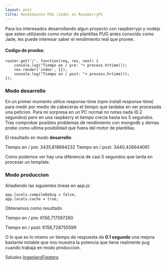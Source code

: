 ```yaml
---
layout: post
title: Rendimiento PUG (Jade) en RaspberryPi
---
```


Para los interesados desarrollando algun proyecto con raspberrypi y nodejs que esten utilizando como motor de plantillas PUG antes conocido como Jade,
les puede interesar saber el rendimiento real que provee.

#### Codigo de prueba:


```
router.get('/', function(req, res, next) {
    console.log("Tiempo en / pre: "+ process.hrtime());
    res.render('index', {});
    console.log("Tiempo en / post: "+ process.hrtime());
});
```


### Modo desarrollo
En un primer momento utilice response-time (npm install response-time) para medir por medio de cabeceras el tiempo que tardaba en ser procesada una peticion.
Para mi sorpresa en un PC normal no notas nada (0.2 segundos) pero en una raspberry el tiempo crecia hasta los 5 segundos. 
Tras comprobar posibles problemas de rendimiento con mongodb y demas probe como ultima posibilidad que fuera del motor de plantillas.

El resultado en modo **desarrollo**:

Tiempo en / pre: 3435,818894232
Tiempo en / post: 3440,426644061

Como podemos ver hay una diferencia de casi 5 segundos que tarda en procesar un template.

### Modo produccion
Añadiendo las siguientes lineas en app.js:


```
app.locals.compileDebug = false;
app.locals.cache = true;
```

Obtenemos como resultado

Tiempo en / pre: 6156,717597260

Tiempo en / post: 6156,728755599

O lo que es lo mismo un tiempo de respuesta de **0.1 segundo** una mejora bastante notable que nos muestra la potencia que tiene realmente pug cuando trabaja en modo produccion.

Saludos
[IngenieroFiestero](https://github.com/IngenieroFiestero)
